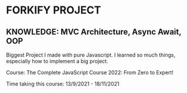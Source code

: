 # FORKIFY PROJECT

## KNOWLEDGE: MVC Architecture, Async Await, OOP

Biggest Project I made with pure Javascript. I learned so much things, especially how to implement a big project.

Course: The Complete JavaScript Course 2022: From Zero to Expert!

Time taking this course: 13/9/2021 - 18/11/2021
